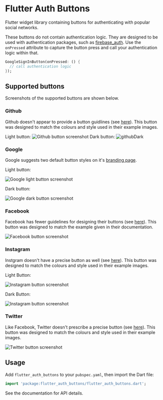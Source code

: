 # Flutter Auth Buttons

Flutter widget library containing buttons for authenticating with popular social networks.

These buttons do not contain authentication logic. They are designed to be used with authentication packages, 
such as [firebase_auth](https://pub.dartlang.org/packages/firebase_auth). Use the `onPressed` attribute to
capture the button press and call your authentication logic within that.

```dart
GoogleSignInButton(onPressed: () {
  // call authentication logic
});
```

## Supported buttons

Screenshots of the supported buttons are shown below.

### Github

Github doesn't appear to provide a button guidlines (see 
[here](https://developer.github.com/apps/building-oauth-apps/authorizing-oauth-apps/#non-web-application-flow)).
This button was designed to match the colours and style used in their example images.

Light button:
![Github button screenshot](https://user-images.githubusercontent.com/32497443/55409742-93ebb500-5530-11e9-9287-73ccdda9ce32.png)
Dark button:
![githubDark](https://user-images.githubusercontent.com/32497443/55412826-1f1b7980-5536-11e9-8061-2cd124df870c.png)

### Google

Google suggests two default button styles on it's 
[branding page](https://developers.google.com/identity/branding-guidelines).

Light button:

![Google light button screenshot](https://raw.githubusercontent.com/dmjones/flutter_auth_buttons/master/screenshots/google-light.png)


Dark button:

![Google dark button screenshot](https://raw.githubusercontent.com/dmjones/flutter_auth_buttons/master/screenshots/google-dark.png)

### Facebook

Facebook has fewer guidelines for designing their buttons (see 
[here](https://developers.facebook.com/docs/facebook-login/userexperience#buttondesign)). This button was designed to
match the example given in their documentation.

![Facebook button screenshot](https://raw.githubusercontent.com/dmjones/flutter_auth_buttons/master/screenshots/facebook.png)

### Instagram

Instgram doesn't have a precise button as well (see 
[here](https://www.instagram.com/developer/authentication/)).
This button was designed to match the colours and style used in their example images.

Light Button:

![Instagram button screenshot](https://user-images.githubusercontent.com/32497443/55409750-98b06900-5530-11e9-8b38-4e811a347cfc.png)

Dark Button:

![Instagram button screenshot](https://user-images.githubusercontent.com/32497443/55412835-23479700-5536-11e9-8aa2-580e27a6076d.png)

### Twitter

Like Facebook, Twitter doesn't prescribe a precise button (see 
[here](https://developer.twitter.com/en/docs/twitter-for-websites/log-in-with-twitter/guides/sign-in-with-twitter-resources)).
This button was designed to match the colours and style used in their example images.

![Twitter button screenshot](https://raw.githubusercontent.com/dmjones/flutter_auth_buttons/master/screenshots/twitter.png)


## Usage

Add `flutter_auth_buttons` to your `pubspec.yaml`, then import the Dart file:

```dart
import 'package:flutter_auth_buttons/flutter_auth_buttons.dart';
```

See the documentation for API details.